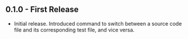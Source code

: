 ## 0.1.0 - First Release

* Initial release. Introduced command to switch between a source code file and its corresponding test file, and vice versa.
